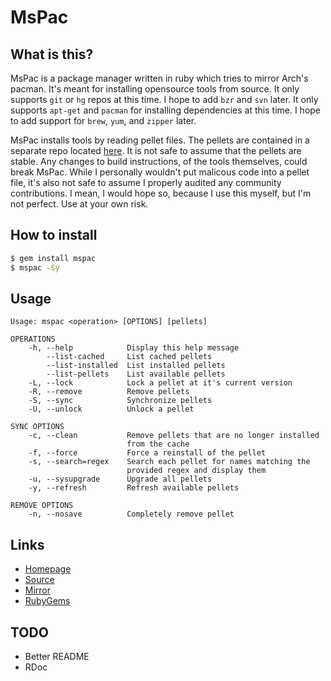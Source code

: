 # MsPac

## What is this?

MsPac is a package manager written in ruby which tries to mirror
Arch's pacman. It's meant for installing opensource tools from source.
It only supports `git` or `hg` repos at this time. I hope to add `bzr`
and `svn` later. It only supports `apt-get` and `pacman` for
installing dependencies at this time. I hope to add support for
`brew`, `yum`, and `zipper` later.

MsPac installs tools by reading pellet files. The pellets are
contained in a separate repo located
[here](https://gitlab.com/mjwhitta/pellets). It is not safe to assume
that the pellets are stable. Any changes to build instructions, of the
tools themselves, could break MsPac. While I personally wouldn't put
malicous code into a pellet file, it's also not safe to assume I
properly audited any community contributions. I mean, I would hope so,
because I use this myself, but I'm not perfect. Use at your own risk.

## How to install

```bash
$ gem install mspac
$ mspac -Sy
```

## Usage

```
Usage: mspac <operation> [OPTIONS] [pellets]

OPERATIONS
    -h, --help            Display this help message
        --list-cached     List cached pellets
        --list-installed  List installed pellets
        --list-pellets    List available pellets
    -L, --lock            Lock a pellet at it's current version
    -R, --remove          Remove pellets
    -S, --sync            Synchronize pellets
    -U, --unlock          Unlock a pellet

SYNC OPTIONS
    -c, --clean           Remove pellets that are no longer installed
                          from the cache
    -f, --force           Force a reinstall of the pellet
    -s, --search=regex    Search each pellet for names matching the
                          provided regex and display them
    -u, --sysupgrade      Upgrade all pellets
    -y, --refresh         Refresh available pellets

REMOVE OPTIONS
    -n, --nosave          Completely remove pellet
```

## Links

- [Homepage](https://mjwhitta.github.io/mspac)
- [Source](https://gitlab.com/mjwhitta/mspac)
- [Mirror](https://github.com/mjwhitta/mspac)
- [RubyGems](https://rubygems.org/gems/mspac)

## TODO

- Better README
- RDoc

